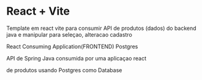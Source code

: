 # React + Vite

Template em react vite para consumir API de produtos (dados)
do backend java e manipular para seleçao, alteracao  cadastro

React  Consuming Application(FRONTEND)
Postgres

API de Spring Java consumida por uma
aplicaçao react  

de produtos usando Postgres como Database
